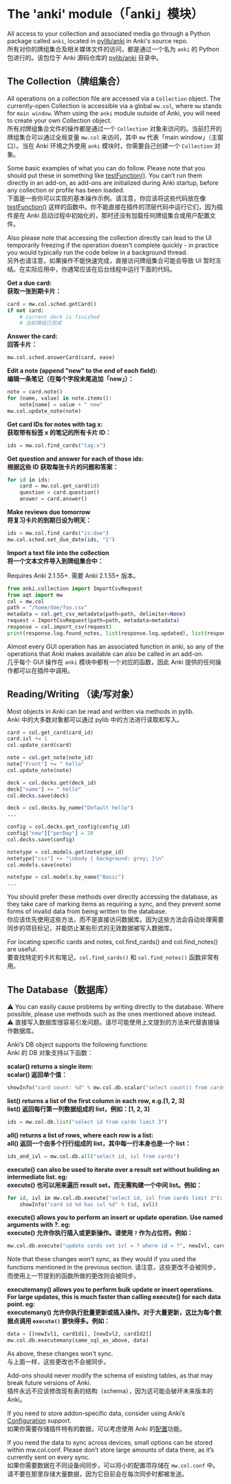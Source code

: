 # The 'anki' module（「anki」模块）

All access to your collection and associated media go through a Python package called `anki`, located in [pylib/anki](https://github.com/ankitects/anki/tree/main/pylib/anki) in Anki's source repo.<br>
所有对你的牌组集合及相关媒体文件的访问，都是通过一个名为 `anki` 的 Python 包进行的。该包位于 Anki 源码仓库的 [pylib/anki](https://github.com/ankitects/anki/tree/main/pylib/anki) 目录中。

## The Collection（牌组集合）

All operations on a collection file are accessed via a `Collection` object. The currently-open Collection is accessible via a global `mw.col`, where `mw` stands for `main window`. When using the `anki` module outside of Anki, you will need to create your own Collection object.<br>
所有对牌组集合文件的操作都是通过一个 `Collection` 对象来访问的。当前打开的牌组集合可以通过全局变量 `mw.col` 来访问，其中 `mw` 代表「main window」（主窗口）。当在 Anki 环境之外使用 `anki` 模块时，你需要自己创建一个 `Collection` 对象。

Some basic examples of what you can do follow. Please note that you should put these in something like [testFunction()](./a-basic-addon.md). You can’t run them directly in an add-on, as add-ons are initialized during Anki startup, before any collection or profile has been loaded.<br>
下面是一些你可以实现的基本操作示例。请注意，你应该将这些代码放在像 [testFunction()](./a-basic-addon.md) 这样的函数中。你不能直接在插件的顶层代码中运行它们，因为插件是在 Anki 启动过程中初始化的，那时还没有加载任何牌组集合或用户配置文件。

Also please note that accessing the collection directly can lead to the UI temporarily freezing if the operation doesn't complete quickly - in practice you would typically run the code below in a background thread.<br>
另外也请注意，如果操作不能快速完成，直接访问牌组集合可能会导致 UI 暂时冻结。在实际应用中，你通常应该在后台线程中运行下面的代码。

**Get a due card:**<br>
**获取一张到期卡片：**

```python
card = mw.col.sched.getCard()
if not card:
    # current deck is finished
    # 当前牌组已完成
```

**Answer the card:**<br>
**回答卡片：**

```python
mw.col.sched.answerCard(card, ease)
```

**Edit a note (append "new" to the end of each field):**<br>
**编辑一条笔记（在每个字段末尾追加「new」）：**

```python
note = card.note()
for (name, value) in note.items():
    note[name] = value + " new"
mw.col.update_note(note)
```

**Get card IDs for notes with tag x:**<br>
**获取带有标签 x 的笔记的所有卡片 ID：**

```python
ids = mw.col.find_cards("tag:x")
```

**Get question and answer for each of those ids:**<br>
**根据这些 ID 获取每张卡片的问题和答案：**

```python
for id in ids:
    card = mw.col.get_card(id)
    question = card.question()
    answer = card.answer()
```

**Make reviews due tomorrow**<br>
**将复习卡片的到期日设为明天：**

```python
ids = mw.col.find_cards("is:due")
mw.col.sched.set_due_date(ids, "1")
```

**Import a text file into the collection**<br>
**将一个文本文件导入到牌组集合中：**

Requires Anki 2.1.55+.
需要 Anki 2.1.55+ 版本。

```python
from anki.collection import ImportCsvRequest
from aqt import mw
col = mw.col
path = "/home/dae/foo.csv"
metadata = col.get_csv_metadata(path=path, delimiter=None)
request = ImportCsvRequest(path=path, metadata=metadata)
response = col.import_csv(request)
print(response.log.found_notes, list(response.log.updated), list(response.log.new))
```

Almost every GUI operation has an associated function in anki, so any of the operations that Anki makes available can also be called in an add-on.<br>
几乎每个 GUI 操作在 `anki` 模块中都有一个对应的函数，因此 Anki 提供的任何操作都可以在插件中调用。

## Reading/Writing （读/写对象）

Most objects in Anki can be read and written via methods in pylib.<br>
Anki 中的大多数对象都可以通过 pylib 中的方法进行读取和写入。

```python
card = col.get_card(card_id)
card.ivl += 1
col.update_card(card)
```

```python
note = col.get_note(note_id)
note["Front"] += " hello"
col.update_note(note)
```

```python
deck = col.decks.get(deck_id)
deck["name"] += " hello"
col.decks.save(deck)

deck = col.decks.by_name("Default hello")
...
```

```python
config = col.decks.get_config(config_id)
config["new"]["perDay"] = 20
col.decks.save(config)
```

```python
notetype = col.models.get(notetype_id)
notetype["css"] += "\nbody { background: grey; }\n"
col.models.save(note)

notetype = col.models.by_name("Basic")
...
```

You should prefer these methods over directly accessing the database, as they take care of marking items as requiring a sync, and they prevent some forms of invalid data from being written to the database.<br>
你应该优先使用这些方法，而不是直接访问数据库。因为这些方法会自动处理需要同步的项目标记，并能防止某些形式的无效数据被写入数据库。

For locating specific cards and notes, col.find_cards() and col.find_notes() are useful.<br>
要查找特定的卡片和笔记，`col.find_cards()` 和 `col.find_notes()` 函数非常有用。

## The Database（数据库）

:warning: You can easily cause problems by writing directly to the database. Where possible, please use methods such as the ones mentioned above instead.<br>
:warning: 直接写入数据库很容易引发问题。请尽可能使用上文提到的方法来代替直接操作数据库。

Anki’s DB object supports the following functions:<br>
Anki 的 DB 对象支持以下函数：

**scalar() returns a single item:**<br>
**scalar() 返回单个值：**

```python
showInfo("card count: %d" % mw.col.db.scalar("select count() from cards"))
```

**list() returns a list of the first column in each row, e.g.[1, 2, 3]**<br>
**list() 返回每行第一列数据组成的 list，例如：[1, 2, 3]**

```python
ids = mw.col.db.list("select id from cards limit 3")
```

**all() returns a list of rows, where each row is a list:**<br>
**all() 返回一个由多个行行组成的 list，其中每一行本身也是一个 list：**

```python
ids_and_ivl = mw.col.db.all("select id, ivl from cards")
```

**execute() can also be used to iterate over a result set without building an intermediate list. eg:**<br>
**execute() 也可以用来遍历 result set，而无需构建一个中间 list。例如：**

```python
for id, ivl in mw.col.db.execute("select id, ivl from cards limit 3"):
    showInfo("card id %d has ivl %d" % (id, ivl))
```

**execute() allows you to perform an insert or update operation. Use named arguments with ?. eg:**<br>
**execute() 允许你执行插入或更新操作。请使用 `?` 作为占位符。例如：**
```python
mw.col.db.execute("update cards set ivl = ? where id = ?", newIvl, cardId)
```

Note that these changes won't sync, as they would if you used the functions mentioned in the previous section.
请注意，这些更改不会被同步，而使用上一节提到的函数所做的更改则会被同步。

**executemany() allows you to perform bulk update or insert operations. For large updates, this is much faster than calling execute() for each data point. eg:**<br>
**executemany() 允许你执行批量更新或插入操作。对于大量更新，这比为每个数据点调用 `execute()` 要快得多。例如：**

```python
data = [[newIvl1, cardId1], [newIvl2, cardId2]]
mw.col.db.executemany(same_sql_as_above, data)
```

As above, these changes won't sync.<br>
与上面一样，这些更改也不会被同步。

Add-ons should never modify the schema of existing tables, as that may break future versions of Anki.<br>
插件永远不应该修改现有表的结构（schema），因为这可能会破坏未来版本的 Anki。

If you need to store addon-specific data, consider using Anki’s [Configuration](addon-config.md#config-json) support.<br>
如果你需要存储插件特有的数据，可以考虑使用 Anki 的[配置](addon-config.md#config-json)功能。

If you need the data to sync across devices, small options can be stored within mw.col.conf. Please don’t store large amounts of data there, as it’s currently sent on every sync.<br>
如果你需要数据在不同设备间同步，可以将小的配置项存储在 `mw.col.conf` 中。请不要在那里存储大量数据，因为它目前会在每次同步时都被发送。
